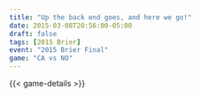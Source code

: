 ```yaml
---
title: "Up the back end goes, and here we go!"
date: 2015-03-08T20:56:00-05:00
draft: false
tags: [2015 Brier]
event: "2015 Brier Final"
game: "CA vs NO"
---
```

{{< game-details >}}
<!--more--> 